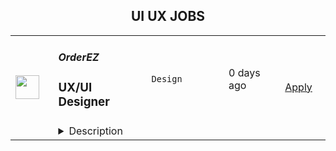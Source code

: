 <div align="center"><h2>UI UX JOBS</h2></div><table><tr>
                <td width="100" height="100" rowspan="2">
                    <img src="https://wwr-pro.s3.amazonaws.com/logos/0074/4797/logo.gif" width="38px" height="auto">
                </td>
                <td width="300">
                    <h5>OrderEZ</h5>
                    <h3> UX/UI Designer </h3>
                </td>
                <td width="300">
                    <code>Design</code>
                </td>
                <td width="200">
                <text>0 days ago</text>
                </td>
                <td width="100" rowspan="2">
                <a href="https://weworkremotely.com/remote-jobs/orderez-ux-ui-designer" align="right" target="_blank">Apply</a>
                </td>
            </tr>
            <tr>
                <td colspan="3">
                <details><summary>Description</summary>
                <img src="https://we-work-remotely.imgix.net/logos/0074/4797/logo.gif?ixlib=rails-4.0.0&w=50&h=50&dpr=2&fit=fill&auto=compress" />

<p>
  <strong>Headquarters:</strong> Singapore
    <br /><strong>URL:</strong> <a href="https://orderez.co">https://orderez.co</a>
</p>

<div>We are in need of a part-time, ~10-15 hours per week, UX/UI designer to help with a mix of product (80%) and marketing (20%) design work as we grow from our first few hundred customers to the next level. We’d love this to be a stepping stone on the path to a full-time position when we’ve scaled accordingly.</div><div> </div><div>Our primary product is a web application that caters to three different user perspectives, but we have a mobile app too that requires occasional updates.</div><div> </div><div><strong>Why should you join us?</strong></div><ul>
<li>You will be a crucial member of a small, yet efficient team, where your skills and ideas will have a significant impact.</li>
<li>You will work on an active project where users' feedback matters and often drives the need for creative solutions.</li>
<li>We will encourage and support you to expand your skills and knowledge beyond your current area of expertise.</li>
<li>We promote fully remote work by utilizing Slack, Notion, and Figma for asynchronous communication, and scheduling meetings mainly for in-depth discussions on requirements or implementation.</li>
</ul><div><strong>Requirements</strong></div><ul>
<li>Previous experience in creating UX flows for web and mobile applications based on requirement briefs</li>
<li>Extensive experience using Figma</li>
<li>Ability to work within an existing design system and maintain consistency</li>
<li>Ability to design necessary UI assets for your flows</li>
<li>Experience in designing graphics for marketing purposes</li>
<li>Proficiency in both written and spoken English</li>
<li>Availability for at least 3 hours of overlap with Singapore timezone and, ideally, CET timezone (8am to 7pm)</li>
</ul><div><strong>Responsibilities</strong></div><ul>
<li>Build new flows and improve existing ones that align with our design system and flows in Figma.</li>
<li>Collaborate with the product owner and developers to find the optimal solution for given requirements.</li>
<li>Conduct research to help develop the user experience strategy.</li>
<li>Make UX/UI adjustments based on user feedback.</li>
<li>Provide developers with complete UI and UX files, as well as exported assets.</li>
<li>Support our marketing design needs for paid social, email, and in-product messaging.</li>
<li>Express your opinions, share your knowledge, and participate in clear and honest team communication.</li>
</ul>

<p><strong>To apply:</strong> <a href="https://weworkremotely.com/remote-jobs/orderez-ux-ui-designer">https://weworkremotely.com/remote-jobs/orderez-ux-ui-designer</a></p>

                </details>
                </td>
            </tr>,<tr>
                <td width="100" height="100" rowspan="2">
                    <img src="https://wwr-pro.s3.amazonaws.com/logos/0001/6931/logo.gif" width="38px" height="auto">
                </td>
                <td width="300">
                    <h5>Baymard Institute</h5>
                    <h3> UX Research Analyst & Writer</h3>
                </td>
                <td width="300">
                    <code>All Other Remote</code>
                </td>
                <td width="200">
                <text>2 days ago</text>
                </td>
                <td width="100" rowspan="2">
                <a href="https://weworkremotely.com/remote-jobs/baymard-institute-ux-research-analyst-writer" align="right" target="_blank">Apply</a>
                </td>
            </tr>
            <tr>
                <td colspan="3">
                <details><summary>Description</summary>
                <img src="https://we-work-remotely.imgix.net/logos/0001/6931/logo.gif?ixlib=rails-4.0.0&w=50&h=50&dpr=2&fit=fill&auto=compress" />

<p>
  <strong>Headquarters:</strong> Denmark
    <br /><strong>URL:</strong> <a href="https://baymard.com/">https://baymard.com/</a>
</p>

<div><em>Are you able to write thorough and engaging UX research findings?</em></div><div><br></div><div>Would you like to join a team of dedicated usability researchers, who produce cutting-edge User Experience research? Producing UX research findings that will be used by thousands of web professionals, including some of the biggest brands in the world (including Nike, Sears, Lenovo, Etsy)? Are you excellent at presenting complex research findings on web user behavior through the written word?</div><div><br></div><div>Then apply for the remote full-time position as ‘UX Research Analyst &amp; Writer’ at Baymard Institute.</div><div>
<br><br><strong>About Your Job at Baymard</strong>
</div><div>In this position, you will join Baymard’s team of usability researchers and primarily work at annotating and analyzing our raw usability test data and writing the insights from this into usability guidelines. The guidelines go directly into our subscription platform <a href="https://baymard.com/research">Baymard Premium</a>.</div><div><br></div><div>Our Baymard Premium customers are eagerly waiting for your UX research insights, be it the UI designer at Nike or the e-commerce director at Lenovo, as they use it as direct input for their UX and UI design decisions.</div><div><br></div><div>In this role, you’ll need to enjoy analysis and writing, since analyzing usability test data and writing usability test findings will be at least 50–80% of what you’ll be doing all year round.</div><div><br></div><div>Besides writing, the job involves moderating 1-1 usability tests, analyzing web user behavior, identifying themes and issues across multiple sites, and coming up with proposals for design patterns that can alleviate the identified problems.</div><div><br></div><div>In this job, you’ll be directly shaping the future of e-commerce, become a published usability research author, and should expect to join the ranks of the absolute top experts within e-commerce usability within a few years (if you aren’t already).</div><div><br></div><div>We want to work with the smartest and most dedicated people around the world, and the position is therefore open to full-time remote work. All of Baymard’s current team is already working remotely, so the entire company is structured around remote work. In other words, you are welcome to work with us from any location you prefer (as long as there’s a stable internet connection).</div><div><br></div><div>For more information about Baymard as a company, see the “<a href="https://baymard.com/jobs/research-writer#key-work-values-at-baymard">key work values</a>” section.</div><div><br></div><div>
<br><strong>Job Qualifications</strong>
</div><div>While we will train you in Baymard’s methodology and analysis process, we expect that you have the following qualifications. The numbers in brackets indicate the weighted importance of each on a 7-point scale (higher = more important). These weights reflect how candidates are evaluated, so make sure your application illustrates your prowess in the highest-weighted skills and traits.</div><ul>
<li>[7/7] Substantial experience with <strong>analyzing usability test data</strong>. We take qualitative test data in the form of test session videos as the basis for our analysis, so experience in this form of analysis is preferred.</li>
<li>[7/7] Substantial experience with technical or <strong>professional writing</strong>. While UX writing is preferred, this experience can also come from other paths, e.g. a background in journalism, technical writing, research, etc.</li>
<li>[5/7] Broad experience with <strong>usability research</strong> (e.g., conducting think-aloud usability test sessions, analyzing data, writing findings).</li>
<li>[5/7] Ability to <strong>propose web design recommendations</strong> for the usability issues we identify.</li>
<li>[4/7] Familiarity with the <strong>‘web industry’</strong> and especially its jargon (can be from experience with web development, design, research, writing, etc.).</li>
<li>[2/7] <strong>Editor experience</strong>, by helping other writers craft and improve their own written work.</li>
<li>[2/7] <strong>Technical experience</strong> with web design or development.</li>
<li>[1/7] Experience using a <strong>style manual</strong> (e.g. Chicago Manual of Style, APA, AP, or similar substantial style manual).</li>
</ul><div>We furthermore expect that you are <strong>comfortable working remotely via digital platforms</strong>. Additionally, as most of our team is either based in the eastern USA or western Europe, <strong>you must have at least 3–4 hours of daily scheduled work overlap</strong> with those timezones.</div><div><br></div><div>
<br><strong>Practical Details</strong>
</div><ul>
<li>
<strong>Salary:</strong> in accordance with qualifications.</li>
<li>
<strong>Start date:</strong> as soon as possible.</li>
<li>
<strong>Travel:</strong> limited; expect only 0-1 week of optional travel each year (in connection with an optional, company-wide meetup).</li>
</ul><div><br></div><div>
<br><strong>How to Apply</strong>
</div><div>If you’re interested in this position, please send the following:</div><ol>
<li>At least one long-form writing sample (1,000+ words) or a series of samples that collectively demonstrate your writing. Ideally, these are on a web-related topic (e.g., UX, e-commerce, information architecture, documentation). Samples can be both published or unpublished works; all materials are kept confidential. (Note: slide decks and samples with multiple authors are not considered.) <em>(Required)</em>
</li>
<li>A cover letter (1-2 pages; PDF) – describing how you fit the role and qualifications. <em>(Required)</em>
</li>
<li>A resume (PDF) or a link to your LinkedIn profile. <em>(Required)</em>
</li>
</ol><div>
<strong>Send the above to info+researcher2023@baymard.com</strong> <br>(All applications and materials are treated confidentially.)</div><div><br></div><div><strong>Deadline is October 1st, 2023 (end of day).</strong></div><div><br></div><div><em>Note: Based on the applications, a few selected candidates will be assigned a paid writing and analysis test, which will be the main evaluation criterion for the position. This will also be a good way for you to get a feel for the primary task of this job. (The test will be performed remotely. You’ll be given a real usability test dataset to analyze and describe within a 10-day deadline.)</em></div><div><br></div><div>If you want to prepare the best possible, consider reading our <a href="https://baymard.com/research">SaaS sales page</a> and our “<a href="https://baymard.com/jobs/research-writer#key-work-values-at-baymard">key work values</a>” section.</div><div>
<br><br>
</div><div><em>Sincerely,<br>Edward Scott, UX Research Lead at the Baymard Institute</em></div><div>
<br><br><strong><em>Referral Bonus:</em></strong><em> If this job isn’t you, but you know someone who’ll be the perfect fit, please send them the link to this page. If we end up hiring the person you referred, we’ll give you a 1 year access to a Baymard Premium ‘</em><a href="https://baymard.com/research"><em>Comprehensive</em></a><em>’ plan (normally $1,800/year).</em>
</div>

<p><strong>To apply:</strong> <a href="https://weworkremotely.com/remote-jobs/baymard-institute-ux-research-analyst-writer">https://weworkremotely.com/remote-jobs/baymard-institute-ux-research-analyst-writer</a></p>

                </details>
                </td>
            </tr>,<tr>
                <td width="100" height="100" rowspan="2">
                    <img src="https://wwr-pro.s3.amazonaws.com/logos/0074/7344/logo.gif" width="38px" height="auto">
                </td>
                <td width="300">
                    <h5>Yoko Co</h5>
                    <h3> Senior UX Strategist / Information Architect</h3>
                </td>
                <td width="300">
                    <code>Product</code>
                </td>
                <td width="200">
                <text>41 days ago</text>
                </td>
                <td width="100" rowspan="2">
                <a href="https://weworkremotely.com/remote-jobs/yoko-co-senior-ux-strategist-information-architect-1" align="right" target="_blank">Apply</a>
                </td>
            </tr>
            <tr>
                <td colspan="3">
                <details><summary>Description</summary>
                <img src="https://we-work-remotely.imgix.net/logos/0074/7344/logo.gif?ixlib=rails-4.0.0&w=50&h=50&dpr=2&fit=fill&auto=compress" />

<p>
  <strong>Headquarters:</strong> McLean, VA
    <br /><strong>URL:</strong> <a href="https://www.yokoco.com/">https://www.yokoco.com/</a>
</p>

<div>
<strong><br>Hello, Human Understander.<br></strong><br>
</div><div>
<br>We are looking for an exceptional person to join our team, but we’ll go more into those details shortly. First, let’s talk about why this role and our company might be a good fit for you and your skills.<br><br>
</div><div>
<strong><br>Why work at Yoko Co?<br></strong><br>
</div><ul>
<li>
<strong>Mission</strong>. We work with mission-driven clients. This is a chance to do work that has a genuinely positive impact on the world.</li>
<li>
<strong>4-Day Work Week</strong>. We offer "flex" Mondays off. You'll get most Mondays off. We're still a high-performance culture, so periodically, you'll still need to log some Monday hours to keep projects moving.</li>
<li>
<strong>Holiday Breaks.</strong> We offer nearly a week off at Thanksgiving and two weeks off for Christmas.</li>
<li>
<strong>Best Place to Work</strong>. We were named 2020 and 2021 Best Place to Work by the Inc. 5000 and Washington Business Journal.</li>
<li>
<strong>High Caliber Team with Kindness.</strong> You'll work with team members who are both top performers and genuinely kind and supportive.</li>
</ul><div>
<br>Everything we do reflects a rare and authentic commitment to our values. We're committed to having a positive impact in the world, and doing truly great work while supporting the life balance we all want as human beings. This combination is rare, and so is the degree to which we genuinely live those values and work them into the DNA of how our company operates on a day-to-day basis. We're looking for others who share those values. If you do, you'll find Yoko Co is an uncommonly amazing place to work and contribute.<br><br>
</div><div>
<strong><br>If you work here, you’ll:<br></strong><br>
</div><ul>
<li>Do research, conduct interviews, and create website strategies to help our clients increase their impact and achieve their missions.</li>
<li>Be more than just a “person with a plan.” You’ll also help execute, get your hands dirty, and do what needs to be done.</li>
<li>Be involved at critical points throughout the full process, from wireframes to design concepts, from the first kickoff meeting, to the final QA.</li>
<li>Collaborate closely with designers, developers, and project managers, to ensure everyone is on the same page and working towards a common goal.</li>
<li>Guide organizations along a path of digital transformation, helping them refine their web presence, and increase their impact.</li>
</ul><div>
<strong><br>You’ll do well in this job if you:<br></strong><br>
</div><ul>
<li>Have a firm grasp of web design and development, content marketing, search engine optimization, web content management software and the platforms that make it happen (WordPress, Hubspot, Google Analytics, etc.)</li>
<li>Have created UX deliverables for websites like Personas, User Flows, Information Architectures, and Sitemaps at a high level of execution and complexity.</li>
<li>Can “lead the room,” communicating comfortably, clearly, and empathetically with executives, marketers, and stakeholders.</li>
<li>Have direct experience leading a team and a client through the strategic aspects of website redesign and marketing projects. (Ideally, you should have 25+ projects under your belt.)</li>
<li>Understand the principles of UI/UX design and marketing that get results, including the buyer’s journey, conversion orientation, calls to action, marketing automation, and more.</li>
<li>Are flexible, and understand that sometimes you’ll have to wear an unexpected hat or two when the situation calls for it.</li>
<li>Comfortably walk the line between the "what to do" and "how to do it" path of building a website with the ability to understand the underlying technology that makes the website experience happen – and then explain it to clients.</li>
<li>Hold yourself accountable, and deliver on your commitments.</li>
<li>Love sharing your knowledge and helping to level up your colleagues and clients.</li>
</ul><div>
<strong><br>However, maybe don’t apply if:<br></strong><br>
</div><ul>
<li>You prefer to work on a single big project at a time. We all have to do a bit of juggling around here, and while we wish we could pour ourselves into just one thing for weeks at a time to make it perfect, that’s often not the reality.</li>
<li>You’ve ever said “that’s not my job” or “that’s below my pay grade.” While we try to utilize everyone in the best way we possibly can, sometimes things can get dicey and we have to pitch in to help reach the finish line.</li>
<li>Your experience is mainly building apps and digital products without a lot of work on websites (especially large, content rich websites).</li>
</ul><div>
<strong><br>The interview process:<br></strong><br>
</div><div>
<br>You’ll do 3-4 interviews with various members of our team, starting with a short culture interview, and then moving onto more specialized conversations. Somewhere in the middle of the process, you’ll likely do a short practical test to ensure you can deliver at the level it takes to be successful here.<br><br>
</div><div>
<strong><br>What you get:<br></strong><br>
</div><div>
<br>You’ll get a competitive salary, unlimited time off, a flexible schedule, the ability to work wherever you want, a personal development budget, federal holidays and multiple weeks off at the end of the year to recharge. If you’re in the US, we also offer health insurance, disability and life insurance, and 401k matching.<br><br>
</div><div>
<strong><br>A little more about us:<br></strong><br>
</div><div>
<br>Our team is made up of people who are passionate about the work they do, the clients they serve, and, importantly, their craft. We also care about each other — we don’t think of one another as coworkers or employees, but as fellow humans. From developers to designers, project managers to strategists, we bring out the best in each other.<br><br>
</div><div>
<br>We’ve been in business for over a decade, our whole team is remote, we were named a 2020 and 2021 Best Place to Work by the Inc. 5000 and the Washington Business Journal, and you can poke around our website if you want to know more. <br><br>
</div><div>
<strong><br>To apply:<br></strong><br>
</div><div>
<br>If you’re interested, send an email to careers@yokoco.com with the subject line “Analyze This” — While you’re at it, we’d love to learn a bit more about you and get a link to your portfolio or see some of your work.<br><br>
</div><div>
<br>We take applicants from all over the world. However, you must be willing to work a schedule that has a reasonable overlap with normal US business hours. <br><br>
</div>

<p><strong>To apply:</strong> <a href="https://weworkremotely.com/remote-jobs/yoko-co-senior-ux-strategist-information-architect-1">https://weworkremotely.com/remote-jobs/yoko-co-senior-ux-strategist-information-architect-1</a></p>

                </details>
                </td>
            </tr>,<tr>
                <td width="100" height="100" rowspan="2">
                    <img src="https://wwr-pro.s3.amazonaws.com/logos/0071/4150/logo.gif" width="38px" height="auto">
                </td>
                <td width="300">
                    <h5>A.Team</h5>
                    <h3> Senior Independent UX/UI Designer ($110-$190/hr)</h3>
                </td>
                <td width="300">
                    <code>Design</code>
                </td>
                <td width="200">
                <text>665 days ago</text>
                </td>
                <td width="100" rowspan="2">
                <a href="https://weworkremotely.com/remote-jobs/a-team-senior-independent-ux-ui-designer-110-190-hr" align="right" target="_blank">Apply</a>
                </td>
            </tr>
            <tr>
                <td colspan="3">
                <details><summary>Description</summary>
                <img src="https://we-work-remotely.imgix.net/logos/0071/4150/logo.gif?ixlib=rails-4.0.0&w=50&h=50&dpr=2&fit=fill&auto=compress" />

<p>
  <strong>Headquarters:</strong> NYC, SF, and TLV
    <br /><strong>URL:</strong> <a href="https://build.a.team/viaweworkremotely">https://build.a.team/viaweworkremotely</a>
</p>

<div>
<a href="https://build.a.team/wwrdesignerfasttrack">A·Team</a> is a VC-backed, stealth, application-only home on the internet for senior UX/UI designers (along with developers &amp; product folks) to team up with the hand-picked, high-growth companies on their next big thing. <br><br>After talking with hundreds of independent engineers, designers, and product folks, we heard over and over that finding vetted, high-quality, consistent clients is hard, and projects are often too small to be rewarding. A·Team matches small teams of the most talented builders in the world with companies backed by a16z, YC, Softbank, General Catalyst, etc. on a contract basis for many of their most important initiatives. We quietly launched in May 2020, and have helped A·Teamers earn $11.4+ million since.<br><br>As part of A·Team, you can expect:</div><ul>
<li>
<strong>High-paying, meaningful UX/UI design missions with the most audacious companies</strong> sent your way; generally $110-$190/hr, with vetted, fascinating clients doing work that matters. We're picky about who we partner with; new clients only come in via trusted referral. We've worked with Lyft, McGraw Hill, ClearCo, irl.com, the former CEO of Waze, the leading vaccine production software, several new unicorns we can't say here, and dozens of startups backed by a16z/YC/Softbank/etc.</li>
<li>
<strong>Work alongside friends old &amp; new: </strong>our niche is small/diverse product teams, since clients with larger budgets and higher-impact work tell us they want teams, not individuals. Of course, we keep friends together whenever we can.</li>
<li>
<strong>Full autonomy:</strong> say "no" to things that don't excite you. The most talented builders often juggle a few things at once, so there's never pressure to join an A·Team mission if you don't have the bandwidth. If we're no longer a fit, it's easy to leave or pause too. </li>
<li>
<strong>Small, curated, off-the-record gatherings:</strong> for conversations hard to have elsewhere. Long-term, we're creating micro-communities for the world's top builders to become friends around the things they care about.</li>
<li>
<strong>Keep 100% of what you earn: </strong>if you charge $130/hr, you get $130/hr. A·Team makes money by charging a small, flat, transparent platform fee on <em>top</em> of your rate.</li>
</ul><div>
<br><strong>How to apply:<br></strong>Go here: <a href="https://build.a.team/wwrdesignerfasttrack">https://build.a.team/wwrdesignerfasttrack</a> + mention WWR under how you heard about A·Team. No resume or cover letter needed; we respect your time so the application is short. We're also much more interested in seeing what you've made, and excited to chat more if there’s a fit.<br><strong><br>What you’ll do:</strong>
</div><ul>
<li>Once part of A.Team, you’ll regularly be invited to be the lead designer for impactful missions that match your interests, which you can accept or decline. Take your pick from early-stage incubations with world-class founders, to fast-growing super-funded companies, to old-school non-tech incumbents looking to build as a tech giant would.</li>
<li>Missions usually involve building an ambitious piece of software from 0 to 1 as part of a small 3-4 person team. </li>
<li>You’ll be paid to scope it out, give the client options, guide strategy, and execute on the selected solution. Sometimes the client has a clear vision, sometimes not; which is why A.Team builders tend to be senior folks who can work together to find the right direction. </li>
</ul><div>
<br><strong>Who A</strong>·<strong>Team is for:</strong>
</div><ul>
<li>Senior UX/UI Designers who left large companies and high-growth startups to pursue their craft with autonomy.</li>
<li>Those who prefer consistent contract work over a full-time role, who want to create a variety of new products alongside other top-tier builders.</li>
<li>The majority of A.Teamers spend most of their time doing independent work, but a sizeable percentage are either employed full-time (but testing out client work), bootstrapping a side project, or looking for their next big thing.</li>
</ul><div>
<br><strong>Who A</strong>·<strong>Team is </strong><strong><em>not</em></strong><strong> for:</strong>
</div><ul>
<li>People looking for small gigs.</li>
<li>Folks looking to build simple wordpress/wix/squarespace-style websites.</li>
<li>Those still early in their careers and recent university/bootcamp grads (at least not yet).</li>
</ul><div>
<br><strong>Our long-term vision:<br></strong><a href="https://build.a.team/wwrdesignerfasttrack">A·Team</a> is a new type of company for a new kind of independent software builders. We call them "unhirables": people who traditional companies couldn’t hire full-time even if they wanted to, but who want to do their most meaningful work with their favorite people in small, autonomous, distributed expert teams. </div><div>
<br>To help us secure amazing missions, we raised $5 million+ (not public, yet) from NFX, Village Global, and Box Group, along with the former CEO of Upwork, the founders of Fiverr and Lemonade, Apple's Global Head of Recruiting, YC Partner Aaron Harris, Wharton's Adam Grant, and Duke's Dan Ariely.</div>

<p><strong>To apply:</strong> <a href="https://weworkremotely.com/remote-jobs/a-team-senior-independent-ux-ui-designer-110-190-hr">https://weworkremotely.com/remote-jobs/a-team-senior-independent-ux-ui-designer-110-190-hr</a></p>

                </details>
                </td>
            </tr>,<tr>
                <td width="100" height="100" rowspan="2">
                    <img src="https://remotive.com/job/986276/logo" width="38px" height="auto">
                </td>
                <td width="300">
                    <h5>A.Team</h5>
                    <h3>Senior Independent UX/UI Designer</h3>
                </td>
                <td width="300">
                    <code>go,UI/UX,wordpress,chat</code>
                </td>
                <td width="200">
                <text>27 days ago</text>
                </td>
                <td width="100" rowspan="2">
                <a href="https://remotive.com/remote-jobs/design/senior-independent-ux-ui-designer-986276" align="right" target="_blank">Apply</a>
                </td>
            </tr>
            <tr>
                <td colspan="3">
                <details><summary>Description</summary>
                <p style="text-size-adjust: 100%; overflow-wrap: break-word;"><a href="https://build.a.team/remotivedesignerreferral" rel="nofollow">A·Team</a> is a VC-backed, stealth, application-only home on the internet for Senior Independent UX/UI Designers (along with developers &amp; product managers) to team up with hand-picked, high-growth companies on their next big thing. </p>
<p style="text-size-adjust: 100%; overflow-wrap: break-word;">After talking with hundreds of independent engineers, designers, and product folks, we heard over and over that finding vetted, high-quality, consistent clients is hard, and projects are often too small to be rewarding. A·Team matches small teams of the most talented builders in the world with companies backed by a16z, YC, Softbank, General Catalyst, etc. on a contract basis for many of their most important initiatives. We quietly launched in May 2020, and have helped A·Teamers earn $11.4+ million since.</p>
<p dir="ltr" style="margin-top: 12pt; margin-bottom: 12pt; line-height: 1.38;"><span style="font-variant-numeric: normal; font-variant-east-asian: normal; vertical-align: baseline;"><em>As part of A·Team, you can expect:</em></span></p>
<ul style="padding-inline-start: 48px;">
<li><span style="font-weight: 600; color: #000000; letter-spacing: 0.75px;">High-paying, meaningful missions with the most audacious companies</span> sent your way; generally $110-$190/hr, with vetted, fascinating clients doing work that matters. We're picky about who we partner with; new clients only come in via trusted referral. We've worked with Lyft, McGraw Hill, ClearCo, irl.com, the former CEO of Waze, the leading vaccine production software, several new unicorns we can't say here, and dozens of startups backed by a16z/YC/Softbank/etc.</li>
<li><span style="font-weight: 600; color: #000000; letter-spacing: 0.75px;">Work alongside friends old &amp; new: </span>our niche is small/diverse product teams, since clients with larger budgets and higher-impact work tell us they want teams, not individuals. Of course, we keep friends together whenever we can.</li>
<li><span style="font-weight: 600; color: #000000; letter-spacing: 0.75px;">Full autonomy:</span> say "no" to things that don't excite you. The most talented builders often juggle a few things at once, so there's never pressure to join an A·Team mission if you don't have the bandwidth. If we're no longer a fit, it's easy to leave or pause too. </li>
<li><span style="font-weight: 600; color: #000000; letter-spacing: 0.75px;">Small, curated, off-the-record gatherings:</span> for conversations hard to have elsewhere. Long-term, we're creating micro-communities for the world's top builders to become friends around the things they care about.</li>
<li><span style="font-weight: 600; color: #000000; letter-spacing: 0.75px;">Keep 100% of what you earn: </span>if you charge $130/hr, you get $130/hr. A·Team makes money by charging a small, flat, transparent platform fee on <em>top</em> of your rate.</li>
</ul>
<p dir="ltr" style="margin-top: 12pt; margin-bottom: 12pt; line-height: 1.38;"><span style="font-variant-numeric: normal; font-variant-east-asian: normal; vertical-align: baseline;"><span style="font-weight: 600; color: #000000; letter-spacing: 0.75px;">How to apply:</span></span></p>
<p dir="ltr" style="margin-top: 12pt; margin-bottom: 12pt; line-height: 1.38;"><span style="font-variant-numeric: normal; font-variant-east-asian: normal; vertical-align: baseline;">Go here: <a href="https://build.a.team/remotivedesignerreferral" rel="nofollow">https://build.a.team/remotivedesignerreferral</a> + mention Remotive. </span>No resume or cover letter needed; we respect your time so the application is short. We're also much more interested in seeing what you've made, and excited to chat more if there’s a fit.</p>
<p dir="ltr" style="margin-top: 12pt; margin-bottom: 12pt; line-height: 1.38;"><span style="font-variant-numeric: normal; font-variant-east-asian: normal; vertical-align: baseline;"><span style="font-weight: 600; color: #000000; letter-spacing: 0.75px;">What you’ll do:</span></span></p>
<ul style="padding-inline-start: 48px;">
<li dir="ltr" style="list-style-type: disc; font-variant-numeric: normal; font-variant-east-asian: normal; vertical-align: baseline;">
<p dir="ltr" style="margin-top: 12pt; margin-bottom: 0pt; line-height: 1.38;"><span style="font-variant-numeric: normal; font-variant-east-asian: normal; vertical-align: baseline;">Once part of A.Team, you’ll regularly be invited to impactful missions that match your interests, which you can accept or decline. Take your pick from early-stage incubations with world-class founders, to fast-growing super-funded companies, to old school non-tech incumbents looking to build as a tech giant would</span></p>
</li>
<li dir="ltr" style="list-style-type: disc; font-variant-numeric: normal; font-variant-east-asian: normal; vertical-align: baseline;">
<p dir="ltr" style="margin-top: 0pt; margin-bottom: 0pt; line-height: 1.38;"><span style="font-variant-numeric: normal; font-variant-east-asian: normal; vertical-align: baseline;">Missions usually involve building an ambitious piece of software from 0 to 1 as part of a small 3-4 person team. </span></p>
</li>
<li dir="ltr" style="list-style-type: disc; font-variant-numeric: normal; font-variant-east-asian: normal; vertical-align: baseline;">
<p dir="ltr" style="margin-top: 0pt; margin-bottom: 12pt; line-height: 1.38;"><span style="font-variant-numeric: normal; font-variant-east-asian: normal; vertical-align: baseline;">You’ll be paid to scope it out, give the client options, guide strategy, and execute on the selected solution. Sometimes the client has a clear vision, sometimes not; which is why A.Team builders tend to be senior folks who can work together to find the right direction. </span></p>
</li>
</ul>
<p dir="ltr" style="margin-top: 12pt; margin-bottom: 12pt; line-height: 1.38;"><span style="font-weight: 600; color: #000000; letter-spacing: 0.75px;"><span style="font-variant-numeric: normal; font-variant-east-asian: normal; vertical-align: baseline;">Who A</span><span style="font-variant-numeric: normal; font-variant-east-asian: normal; vertical-align: baseline;">·</span><span style="font-variant-numeric: normal; font-variant-east-asian: normal; vertical-align: baseline;">Team is for:</span></span></p>
<ul style="padding-inline-start: 48px;">
<li dir="ltr" style="list-style-type: disc; font-variant-numeric: normal; font-variant-east-asian: normal; vertical-align: baseline;">
<p dir="ltr" style="margin-top: 12pt; margin-bottom: 0pt; line-height: 1.38;"><span style="font-variant-numeric: normal; font-variant-east-asian: normal; vertical-align: baseline;">Senior UX/UI Designers who left large companies and high-growth startups to pursue their craft with autonomy.</span></p>
</li>
<li dir="ltr" style="list-style-type: disc; font-variant-numeric: normal; font-variant-east-asian: normal; vertical-align: baseline;">
<p dir="ltr" style="margin-top: 0pt; margin-bottom: 0pt; line-height: 1.38;"><span style="font-variant-numeric: normal; font-variant-east-asian: normal; vertical-align: baseline;">Those who prefer consistent contract work over a full-time role, who want to create a variety of new products alongside other top-tier builders.</span></p>
</li>
<li dir="ltr" style="list-style-type: disc; font-variant-numeric: normal; font-variant-east-asian: normal; vertical-align: baseline;">
<p dir="ltr" style="margin-top: 0pt; margin-bottom: 12pt; line-height: 1.38;"><span style="font-variant-numeric: normal; font-variant-east-asian: normal; vertical-align: baseline;">The majority of A.Teamers spend most of their time doing independent work, but a sizeable percentage are either employed full-time (but testing out client work), bootstrapping a side project, or looking for their next big thing</span></p>
</li>
</ul>
<p dir="ltr" style="margin-top: 12pt; margin-bottom: 12pt; line-height: 1.38;"><span style="font-weight: 600; color: #000000; letter-spacing: 0.75px;"><span style="font-variant-numeric: normal; font-variant-east-asian: normal; vertical-align: baseline;">Who A</span><span style="font-variant-numeric: normal; font-variant-east-asian: normal; vertical-align: baseline;">·</span><span style="font-variant-numeric: normal; font-variant-east-asian: normal; vertical-align: baseline;">Team is </span><span style="font-variant-numeric: normal; font-variant-east-asian: normal; vertical-align: baseline;">not</span><span style="font-variant-numeric: normal; font-variant-east-asian: normal; vertical-align: baseline;"> for:</span></span></p>
<ul style="padding-inline-start: 48px;">
<li dir="ltr" style="list-style-type: disc; font-variant-numeric: normal; font-variant-east-asian: normal; vertical-align: baseline;">
<p dir="ltr" style="margin-top: 12pt; margin-bottom: 0pt; line-height: 1.38;"><span style="font-variant-numeric: normal; font-variant-east-asian: normal; vertical-align: baseline;">People looking for small gigs</span></p>
</li>
<li dir="ltr" style="list-style-type: disc; font-variant-numeric: normal; font-variant-east-asian: normal; vertical-align: baseline;">
<p dir="ltr" style="margin-top: 0pt; margin-bottom: 0pt; line-height: 1.38;"><span style="font-variant-numeric: normal; font-variant-east-asian: normal; vertical-align: baseline;">Folks looking to build simple wordpress/wix/squarespace-style websites</span></p>
</li>
<li dir="ltr" style="list-style-type: disc; font-variant-numeric: normal; font-variant-east-asian: normal; vertical-align: baseline;">
<p dir="ltr" style="margin-top: 0pt; margin-bottom: 12pt; line-height: 1.38;"><span style="font-variant-numeric: normal; font-variant-east-asian: normal; vertical-align: baseline;">Those still early in their careers and recent university/bootcamp grads (at least not yet)</span></p>
</li>
</ul>
<p dir="ltr" style="margin-top: 12pt; margin-bottom: 12pt; line-height: 1.38;"><span style="font-variant-numeric: normal; font-variant-east-asian: normal; vertical-align: baseline;"><span style="font-weight: 600; color: #000000; letter-spacing: 0.75px;">Our long-term vision:</span></span></p>
<p dir="ltr" style="margin-top: 12pt; margin-bottom: 12pt; line-height: 1.38;"><span style="font-variant-numeric: normal; font-variant-east-asian: normal; vertical-align: baseline;"><a href="https://build.a.team/remotivedesignerreferral" rel="nofollow">A·Team</a> is a new type of company for a new kind of independent software builder. We call them "unhirables": people who traditional companies couldn’t hire full-time even if they wanted to, but who want to do their most meaningful work with their favorite people in small, autonomous, distributed expert teams. </span></p>
<p dir="ltr" style="margin-top: 12pt; margin-bottom: 12pt; line-height: 1.38;"><span style="font-variant-numeric: normal; font-variant-east-asian: normal; vertical-align: baseline;">To help us secure amazing missions, we raised $5 million+ (not public, yet) from NFX, Village Global, and Box Group, along with the former CEO of Upwork, the founders of Fiverr and Lemonade, Apple's Global Head of Recruiting, YC Partner Aaron Harris, Wharton's Adam Grant, and Duke's Dan Ariely.</span></p>
<img src="https://remotive.com/job/track/986276/blank.gif?source=public_api" alt=""/>
                </details>
                </td>
            </tr></table>